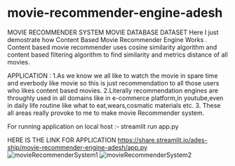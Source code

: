 # movie-recommender-engine-adesh
MOVIE RECOMMENDER SYSTEM MOVIE DATABASE DATASET
Here I just demostrate how Content Based Movie Recommender Engine Works .
Content based movie recommender uses cosine similarity algorithm and content based filtering algorithm to find similarity and metrics distance of all movies.

APPLICATION :
1.As we know we all like to watch the movie in spare time and everbody like movie so this is just recommendation to all those users who likes content based movies.
2.Literally recommendation engines are throughly used in all domains like in e-commerce platform,in youtube,even in daily life routine like what to eat,wears,cosmatic materials etc.
3. These all areas really provoke to me to make movie Recommender system.

For running application on local host :-  streamlit run app.py

HERE IS THE LINK FOR APPLICATION
https://share.streamlit.io/ades-ship/movie-recommender-engine-adesh/app.py
![movieRecommenderSystem1](https://user-images.githubusercontent.com/81346064/231226719-201b5cdf-5543-4071-a8a4-0a339bb182ab.png)
![movieRecommenderSystem2](https://user-images.githubusercontent.com/81346064/231226754-7c805027-cdd0-4c03-b9ed-9de4cb58f35f.png)

